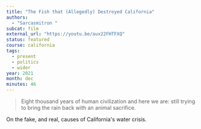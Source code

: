 ```yaml
---
title: "The Fish that (Allegedly) Destroyed California"
authors:
  - "Sarcasmitron "
subcat: film
external_url: "https://youtu.be/aux22FHTFXQ"
status: featured
course: california
tags:
  - present
  - politics
  - wider
year: 2021
month: dec
minutes: 46
---
```


> Eight thousand years of human civilization and here we are: still trying to bring the rain back with an animal sacrifice.

On the fake, and real, causes of California's water crisis.
